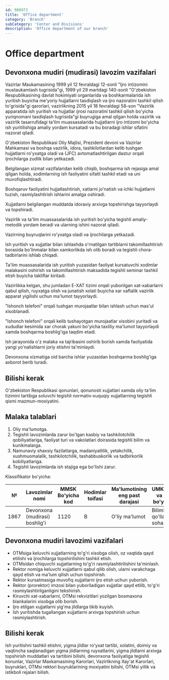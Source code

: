 ```yaml
---
id: 988973
title: 'Office department'
category: 'Branch'
subCategory: 'Center and Divisions'
description: 'Office department of our branch'
---
```


# Office department

## Devonxona mudiri (mudirasi) lavozim vazifalari

Vazirlar Maukamasining 1999 yil 12 fevraldagi 12-sonli "Ijro intizomini mustaukamlash tugrisida"gi, 1999 yil 29 martdagi 140-sonli "O'zbekiston Respublikasining davlat hokimiyati organlarida va boshkarmalarida ish yuritish buyicha me'yoriy hujjatlarni tasdiqlash va ijro nazoratini tashkil qilish to'grisida"gi qarorlari, vazirlikning 2015 yil 18 fevraldagi 58-son "Vazirlik apparatida ish yuritish va hujjatlar ijrosi nazoratini tashkil qilish bo'yicha yuriqnomani tasdiqlash tugrisida"gi buyrugiga amal qilgan holda vazirlik va vazirlik tasarrufidagi ta'lim muassasalarida hujjatlarni ijro intizomi bo'yicha ish yuritilishiga amaliy yordam kursatadi va bu boradagi ishlar sifatini nazorat qiladi.

O'zbekiston Respublikasi Oliy Majlisi, Prezident devoni va Vazirlar Mahkamasi va boshqa vazirlik, idora, tashkilotlardan kelib tushgan hujjatlarni ro'yxatga oladi va (JFC) avtomatlashtirilgan dastur orqali ijrochilarga zudlik bilan yetkazadi.

Belgilangan xizmat vazifalaridan kelib chiqib, boshqarma ish rejasiga amal qilgan holda, xodimlarning ish faoliyatini sifatli tashkil etadi va uni muvofiqlashtiradi.

Boshqaruv faoliyatini hujjatlashtirish, xatlarni jo'natish va ichki hujjatlarni tuzish, rasmiylashtirish ishlarini amalga oshiradi.

Xujjatlarni belgilangan muddatda idoraviy arxivga topshirishga tayyorlaydi va topshiradi.

Vazirlik va ta'lim muassasalarida ish yuritish bo'yicha tegishli amaliy-metodik yordam beradi va ularning ishini nazorat qiladi.

Vazirning buyruqlarini ro'yxatga oladi va ijrochilarga yetkazadi.

Ish yuritish va xujjatlar bilan ishlashda o'rnatilgan tartiblarni takomillashtirish borasida bo'linmalar bilan xamkorlikda ish olib boradi va tegishli chora-tadbirlarini ishlab chiqadi.

Ta'lim muassasalarida ish yuritish yuzasidan faoliyat kursatuvchi xodimlar malakasini oshirish va takomillashtirish maksadida tegishli seminar tashkil etish buyicha takliflar kiritadi.

Vazirlikka kelgan, shu jumladan E-XAT tizimi orqali yuborilgan xat-xabarlarni qabul qilish, ruyxatga olish va junatish xolati buyicha xar xaftalik vazirlik apparat yigilishi uchun ma'lumot tayyorlaydi.

"Ishonch telefoni" orqali tushgan murojaatlar bilan ishlash uchun mas'ul xisoblanadi.

"Ishonch telefoni" orqali kelib tushayotgan murojaatlar xisobini yuritadi va xududlar kesimida xar chorak yakuni bo'yicha taxliliy ma'lumot tayyorlaydi xamda boshqarma boshlig'iga taqdim etadi.

Ish jarayonida o'z malaka va tajribasini oshirib borish xamda faoliyatida yangi yo'nalishlarni joriy etishni ta'minlaydi.

Devonxona xizmatiga oid barcha ishlar yuzasidan boshqarma boshlig'iga axborot berib turadi.

## Bilishi kerak

O'zbekiston Respublikasi qonunlari, qonunosti xujjatlari xamda oliy ta'lim tizimini tartibga soluvchi tegishli normativ-xuquqiy xujjatlarning tegishli qismi mazmun-moxiyatini.

## Malaka talablari

1. Oliy ma'lumotga.
2. Tegishli lavozimlarda zarur bo'lgan kasbiy va tashkilotchilik qobiliyatlariga, faoliyat turi va vakolatlari doirasida tegishli bilim va kunikmalarga.
3. Namunaviy shaxsiy fazilatlarga, madaniyatlilik, yetakchilik, xushmuomalalik, tashkilotchilik, tashabbuskorlik va tadbirkorlik kobiliyatlariga.
4. Tegishli lavozimlarda ish stajiga ega bo'lishi zarur.

Klassifikator bo'yicha:

| №    | Lavozimlar nomi                | MMSK Bo'yicha kod | Hodimlar toifasi | Ma'lumotining eng past darajasi | UMKTMTYKM va OTYMK bo'yicha kodi       |
| ---- | ------------------------------ | ----------------- | ---------------- | ------------------------------- | -------------------------------------- |
| 1867 | Devonxona (mudirasi) boshlig'i | 1120              | B                | O'liy ma'lumot                  | Bilimlarning qo'llanish sohasiga ko'ra |

## Devonxona mudiri lavozimi vazifalari

- OTMsiga keluvchi xujjatlarning to'g'ri xisobga olish, oz vaqtida qayd etilishi va ijrochilarga topshirilishini tashkil etish.
- OTMsidan chiquvchi xujjatlarning to'g'ri rasmiylashtirilishini ta'minlash.
- Rektor nomiga keluvchi xujjatlarni qabul qilib olish, ularni varakchaga qayd etish va ma'lum qilish uchun topshirish.
- Rektor kursatmasiga muvofiq xujjatlarni ijro etish uchun yuborish.
- Rektor (prorektor) imzosi bilan yuboriladigan xujjatlar qayd etilib, to'g'ri rasmiylashtirilganligini tekshirish.
- Kiruvchi xat-xabarlarni, OTMsi rekvizitlari yozilgan bosmaxona blankalarini xisobga olib borish.
- Ijro etilgan xujjatlarni yig'ma jildlarga tikib kuyish.
- Ish yuritishda tugallangan xujjatlarni arxivga topshirish uchun rasmiylashtirish.

## Bilishi kerak

Ish yuritishni tashkil etishni, yigma jildlar ro'yxat tartibi, xolatini, doimiy va vaqtincha saqlanadigan yigma jildlarning ruyxatlarini, yigma jildlarni arxivga topshirish muddatlari va tartibini bilishi, devonxona faoliyatiga tegishli konunlar, Vazirlar Maxkamasining Karorlari, Vazirlikning Xay'at Karorlari, buyruklari, OTMsi rektori buyruklarining moxiyatini bilishi, OTMsi yillik va istikboli rejalari bilish.
